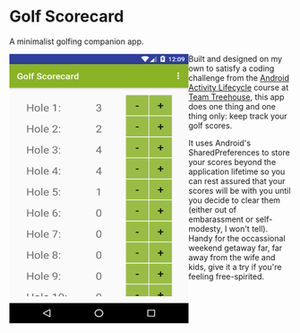 # Golf Scorecard

A minimalist golfing companion app.

<a href="url"><img src="/Golf Scorecard.png" align="left" height="480" width="320" ></a>

Built and designed on my own to satisfy a coding challenge from the [Android Activity Lifecycle](https://teamtreehouse.com/library/android-activity-lifecycle) 
course at [Team Treehouse](https://teamtreehouse.com/), this app does one thing and one thing only: keep track your golf scores. 

It uses Android's SharedPreferences to store your scores beyond the application lifetime so you can rest assured that your scores will 
be with you until you decide to clear them (either out of embarassment or self-modesty, I won't tell). Handy for the occassional weekend getaway far, far away from the wife and kids, give it a try
if you're feeling free-spirited.

